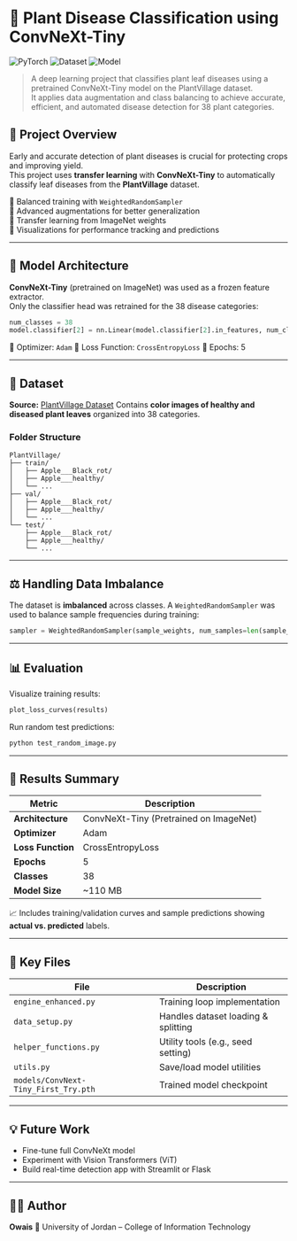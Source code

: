 # 🌿 Plant Disease Classification using ConvNeXt-Tiny

![PyTorch](https://img.shields.io/badge/PyTorch-%23EE4C2C.svg?style=flat&logo=pytorch&logoColor=white)
![Dataset](https://img.shields.io/badge/Dataset-PlantVillage-green)
![Model](https://img.shields.io/badge/Model-ConvNeXt--Tiny-blue)

> A deep learning project that classifies plant leaf diseases using a pretrained ConvNeXt-Tiny model on the PlantVillage dataset.  
> It applies data augmentation and class balancing to achieve accurate, efficient, and automated disease detection for 38 plant categories.


## 🚀 Project Overview

Early and accurate detection of plant diseases is crucial for protecting crops and improving yield.  
This project uses **transfer learning** with **ConvNeXt-Tiny** to automatically classify leaf diseases from the **PlantVillage** dataset.

🔹 Balanced training with `WeightedRandomSampler`  
🔹 Advanced augmentations for better generalization  
🔹 Transfer learning from ImageNet weights  
🔹 Visualizations for performance tracking and predictions  

---

## 🧠 Model Architecture

**ConvNeXt-Tiny** (pretrained on ImageNet) was used as a frozen feature extractor.  
Only the classifier head was retrained for the 38 disease categories:

```python
num_classes = 38
model.classifier[2] = nn.Linear(model.classifier[2].in_features, num_classes)
````

🧩 Optimizer: `Adam`
🎯 Loss Function: `CrossEntropyLoss`
📆 Epochs: 5

---

## 🌱 Dataset

**Source:** [PlantVillage Dataset](https://www.kaggle.com/datasets/emmarex/plantdisease)
Contains **color images of healthy and diseased plant leaves** organized into 38 categories.

### Folder Structure

```
PlantVillage/
├── train/
│   ├── Apple___Black_rot/
│   ├── Apple___healthy/
│   └── ...
├── val/
│   ├── Apple___Black_rot/
│   ├── Apple___healthy/
│   └── ...
└── test/
    ├── Apple___Black_rot/
    ├── Apple___healthy/
    └── ...
```

---

## ⚖️ Handling Data Imbalance

The dataset is **imbalanced** across classes.
A `WeightedRandomSampler` was used to balance sample frequencies during training:

```python
sampler = WeightedRandomSampler(sample_weights, num_samples=len(sample_weights), replacement=True)
```

---

## 📊 Evaluation

Visualize training results:

```python
plot_loss_curves(results)
```

Run random test predictions:

```python
python test_random_image.py
```

---

## 🧾 Results Summary

| Metric            | Description                            |
| ----------------- | -------------------------------------- |
| **Architecture**  | ConvNeXt-Tiny (Pretrained on ImageNet) |
| **Optimizer**     | Adam                                   |
| **Loss Function** | CrossEntropyLoss                       |
| **Epochs**        | 5                                      |
| **Classes**       | 38                                     |
| **Model Size**    | ~110 MB                                |

📈 Includes training/validation curves and sample predictions showing **actual vs. predicted** labels.

---

## 🧩 Key Files

| File                                 | Description                         |
| ------------------------------------ | ----------------------------------- |
| `engine_enhanced.py`                 | Training loop implementation        |
| `data_setup.py`                      | Handles dataset loading & splitting |
| `helper_functions.py`                | Utility tools (e.g., seed setting)  |
| `utils.py`                           | Save/load model utilities           |
| `models/ConvNext-Tiny_First_Try.pth` | Trained model checkpoint            |

---

## 💡 Future Work

* Fine-tune full ConvNeXt model
* Experiment with Vision Transformers (ViT)
* Build real-time detection app with Streamlit or Flask

---

## 👨‍💻 Author

**Owais**
📍 University of Jordan – College of Information Technology
